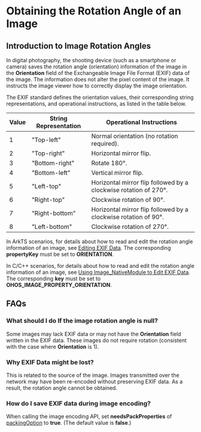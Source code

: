 # Obtaining the Rotation Angle of an Image

## Introduction to Image Rotation Angles

In digital photography, the shooting device (such as a smartphone or camera) saves the rotation angle (orientation) information of the image in the **Orientation** field of the Exchangeable Image File Format (EXIF) data of the image. The information does not alter the pixel content of the image. It instructs the image viewer how to correctly display the image orientation.

The EXIF standard defines the orientation values, their corresponding string representations, and operational instructions, as listed in the table below.

| Value    | String Representation     | Operational Instructions                       |
|--------|----------------|--------------------------------|
| 1      | "Top-left"     | Normal orientation (no rotation required).          |
| 2      | "Top-right"    | Horizontal mirror flip.                  |
| 3      | "Bottom-right" | Rotate 180°.                     |
| 4      | "Bottom-left"  | Vertical mirror flip.                  |
| 5      | "Left-top"     | Horizontal mirror flip followed by a clockwise rotation of 270°.|
| 6      | "Right-top"    | Clockwise rotation of 90°.                |
| 7      | "Right-bottom" | Horizontal mirror flip followed by a clockwise rotation of 90°.|
| 8      | "Left-bottom"  | Clockwise rotation of 270°.               |

In ArkTS scenarios, for details about how to read and edit the rotation angle information of an image, see [Editing EXIF Data](../image-tool.md). The corresponding **propertyKey** must be set to **ORIENTATION**.

In C/C++ scenarios, for details about how to read and edit the rotation angle information of an image, see [Using Image_NativeModule to Edit EXIF Data](../image-tool-c.md). The corresponding **key** must be set to **OHOS_IMAGE_PROPERTY_ORIENTATION**.

## FAQs

### What should I do If the image rotation angle is null?

Some images may lack EXIF data or may not have the **Orientation** field written in the EXIF data. These images do not require rotation (consistent with the case where **Orientation** is 1).

### Why EXIF Data might be lost?

This is related to the source of the image. Images transmitted over the network may have been re-encoded without preserving EXIF data. As a result, the rotation angle cannot be obtained.

### How do I save EXIF data during image encoding?

When calling the image encoding API, set **needsPackProperties** of [packingOption](../../../reference/apis-image-kit/arkts-apis-image-i.md#packingoption) to **true**. (The default value is **false**.)
